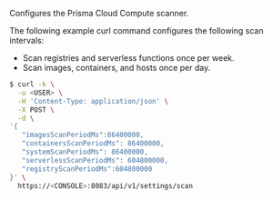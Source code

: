 Configures the Prisma Cloud Compute scanner.

The following example curl command configures the following scan intervals:

* Scan registries and serverless functions once per week.
* Scan images, containers, and hosts once per day.

```bash
$ curl -k \
  -u <USER> \
  -H 'Content-Type: application/json' \
  -X POST \
  -d \
'{
   "imagesScanPeriodMs":86400000,
   "containersScanPeriodMs": 86400000,
   "systemScanPeriodMs": 86400000,
   "serverlessScanPeriodMs": 604800000,
   "registryScanPeriodMs":604800000
}' \
  https://<CONSOLE>:8083/api/v1/settings/scan
```
